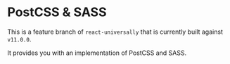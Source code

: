 # PostCSS & SASS

This is a feature branch of `react-universally` that is currently built against `v11.0.0`.

It provides you with an implementation of PostCSS and SASS.
